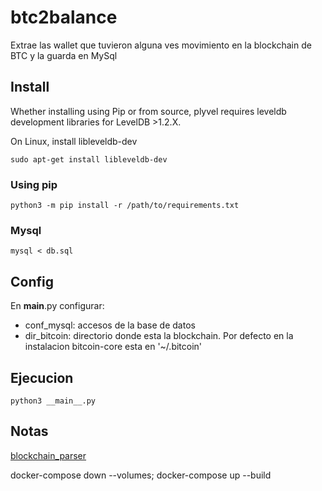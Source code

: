 # btc2balance

Extrae las wallet que tuvieron alguna ves movimiento en la blockchain de BTC y la guarda en MySql

## Install 

Whether installing using Pip or from source, plyvel requires leveldb development libraries for LevelDB >1.2.X.

On Linux, install libleveldb-dev

```
sudo apt-get install libleveldb-dev
```
### Using pip
```
python3 -m pip install -r /path/to/requirements.txt
```
### Mysql
```
mysql < db.sql
```

## Config

En __main__.py configurar:
- conf_mysql: accesos de la base de datos
- dir_bitcoin: directorio donde esta la blockchain. Por defecto en la instalacion bitcoin-core esta en '~/.bitcoin'

## Ejecucion
```
python3 __main__.py
```

## Notas

[blockchain_parser](https://github.com/alecalve/python-bitcoin-blockchain-parser)



docker-compose down --volumes;  docker-compose up --build